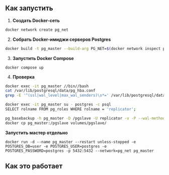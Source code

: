 ## Как запустить

1. **Создать Docker-сеть**
```bash
docker network create pg_net
```
2. **Собрать Docker-имиджи серверов Postgres**
```bash
docker build -t pg_master --build-arg PG_NET=$(docker network inspect pg_net -f '{{range .IPAM.Config}}{{.Subnet}}{{end}}') -f pg_master/Dockerfile . &&
```
3. **Запустить Docker Compose**
```
docker compose up
```
4. **Проверка**
```bash
docker exec -it pg_master //bin//bash
cat /var/lib/postgresql/data/pg_hba.conf
grep -E '^(ssl|wal_level|max_wal_senders)\s*=' /var/lib/postgresql/data/postgresql.conf || echo "Parameters not found."

docker exec -it pg_master su - postgres -c psql
SELECT rolname FROM pg_roles WHERE rolname = 'replicator';

pg_basebackup -h pg_master -D /pgslave -U replicator -v -P --wal-method=stream
docker cp pg_master:/pgslave volumes/pgslave/
```

**Запустить мастер отдельно**
```
docker run -d --name pg_master --restart unless-stopped -e POSTGRES_DB=user -e POSTGRES_USER=postgres -e POSTGRES_PASSWORD=postgres -p 5432:5432 --network=pg_net pg_master
```

## Как это работает
